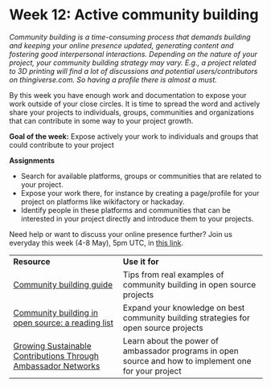
# **Week 12: Active community building**

_Community building is a time-consuming process that demands building and keeping your online presence updated, generating content and fostering good interpersonal interactions. Depending on the nature of your project, your community building strategy may vary. E.g., a project related to 3D printing will find a lot of discussions and potential users/contributors on thingiverse.com. So having a profile there is almost a must._

By this week you have enough work and documentation to expose your work outside of your close circles. It is time to spread the word and actively share your projects to individuals, groups, communities and organizations that can contribute in some way to your project growth.

**Goal of the week:**
Expose actively your work to individuals and groups that could contribute to your project

**Assignments**
- Search for available platforms, groups or communities that are related to your project.
- Expose your work there, for instance by creating a page/profile for your project on platforms like wikifactory or hackaday.
- Identify people in these platforms and communities that can be interested in your project directly and introduce them to your projects.

Need help or want to discuss your online presence further? Join us everyday this week (4-8 May), 5pm UTC, in [this link](https://universityofsussex.zoom.us/j/6538183156?pwd=NFNoN2k1dTdKNkE4WHZJZmgybWhGZz09).



<table>
  <tr>
   <td>
<strong>Resource</strong>
   </td>
   <td><strong>Use it for</strong>
   </td>
  </tr>
  <tr>
   <td><a href='https://opensource.guide/building-community/'>Community building guide</a>
   </td>
   <td>Tips from real examples of community building in open source projects
   </td>
  </tr>
  <tr>
   <td><a href="https://boldandopen.com/open-source-community-building-reading-list/">Community building in open source: a reading list</a>
   </td>
   <td>Expand your knowledge on best community building strategies for open source projects
   </td>
  </tr>
  <tr>
   <td><a href="https://fosdem.org/2020/schedule/event/ambassadornetworks/">Growing Sustainable Contributions Through Ambassador Networks</a>
   </td>
   <td>Learn about the power of ambassador programs in open source and how to implement one for your project
    </td>
  </tr>
</table>



